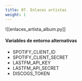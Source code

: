 ```yaml
---
title: 07. Enlaces artistas
weight: 1
---
```


![[enlaces_artista_album.py]]

#### Variables de entorno alternativas
- SPOTIFY_CLIENT_ID
- SPOTIFY_CLIENT_SECRET
- LASTFM_API_KEY
- LASTFM_API_SECRET
- DISCOGS_TOKEN

